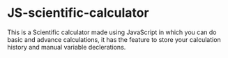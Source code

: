 # JS-scientific-calculator

This is a Scientific calculator made using JavaScript in which you can do basic and advance calculations, it has the feature to store your calculation history and manual variable declerations.
